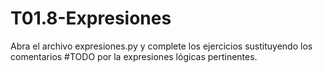 # T01.8-Expresiones
Abra el archivo expresiones.py y complete los ejercicios sustituyendo los comentarios #TODO por la expresiones lógicas pertinentes.

